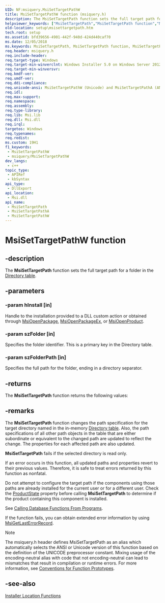 ```yaml
---
UID: NF:msiquery.MsiSetTargetPathW
title: MsiSetTargetPathW function (msiquery.h)
description: The MsiSetTargetPath function sets the full target path for a folder in the Directory table.
helpviewer_keywords: ["MsiSetTargetPath","MsiSetTargetPath function","MsiSetTargetPathA","MsiSetTargetPathW","_msi_msisettargetpath","msiquery/MsiSetTargetPath","msiquery/MsiSetTargetPathA","msiquery/MsiSetTargetPathW","setup.msisettargetpath"]
old-location: setup\msisettargetpath.htm
tech.root: setup
ms.assetid: bfd39656-4901-442f-940d-424d440caf70
ms.date: 12/05/2018
ms.keywords: MsiSetTargetPath, MsiSetTargetPath function, MsiSetTargetPathA, MsiSetTargetPathW, _msi_msisettargetpath, msiquery/MsiSetTargetPath, msiquery/MsiSetTargetPathA, msiquery/MsiSetTargetPathW, setup.msisettargetpath
req.header: msiquery.h
req.include-header: 
req.target-type: Windows
req.target-min-winverclnt: Windows Installer 5.0 on Windows Server 2012, Windows 8, Windows Server 2008 R2 or Windows 7. Windows Installer 4.0 or Windows Installer 4.5 on   Windows Server 2008 or Windows Vista. Windows Installer on Windows Server 2003 or Windows XP
req.target-min-winversvr: 
req.kmdf-ver: 
req.umdf-ver: 
req.ddi-compliance: 
req.unicode-ansi: MsiSetTargetPathW (Unicode) and MsiSetTargetPathA (ANSI)
req.idl: 
req.max-support: 
req.namespace: 
req.assembly: 
req.type-library: 
req.lib: Msi.lib
req.dll: Msi.dll
req.irql: 
targetos: Windows
req.typenames: 
req.redist: 
ms.custom: 19H1
f1_keywords:
 - MsiSetTargetPathW
 - msiquery/MsiSetTargetPathW
dev_langs:
 - c++
topic_type:
 - APIRef
 - kbSyntax
api_type:
 - DllExport
api_location:
 - Msi.dll
api_name:
 - MsiSetTargetPath
 - MsiSetTargetPathA
 - MsiSetTargetPathW
---
```


# MsiSetTargetPathW function


## -description

The 
<b>MsiSetTargetPath</b> function sets the full target path for a folder in the 
<a href="https://docs.microsoft.com/windows/desktop/Msi/directory-table">Directory table</a>.

## -parameters

### -param hInstall [in]

Handle to the installation provided to a DLL custom action or obtained through <a href="https://docs.microsoft.com/windows/desktop/api/msi/nf-msi-msiopenpackagea">MsiOpenPackage</a>, <a href="https://docs.microsoft.com/windows/desktop/api/msi/nf-msi-msiopenpackageexa">MsiOpenPackageEx</a>, or <a href="https://docs.microsoft.com/windows/desktop/api/msi/nf-msi-msiopenproducta">MsiOpenProduct</a>.

### -param szFolder [in]

Specifies the folder identifier. This is a primary key in the Directory table.

### -param szFolderPath [in]

Specifies the full path for the folder, ending in a directory separator.

## -returns

The 
<b>MsiSetTargetPath</b> function returns the following values:

## -remarks

The 
<b>MsiSetTargetPath</b> function changes the path specification for the target directory named in the in-memory 
<a href="https://docs.microsoft.com/windows/desktop/Msi/directory-table">Directory table</a>. Also, the path specifications of all other path objects in the table that are either subordinate or equivalent to the changed path are updated to reflect the change. The properties for each affected path are also updated.

<b>MsiSetTargetPath</b> fails if the selected directory is read only.

If an error occurs in this function, all updated paths and properties revert to their previous values. Therefore, it is safe to treat errors returned by this function as nonfatal.

Do not attempt to configure the target path if the components using those paths are already installed for the current user or for a different user. Check the 
<a href="https://docs.microsoft.com/windows/desktop/Msi/productstate">ProductState</a> property before calling 
<b>MsiSetTargetPath</b> to determine if the product containing this component is installed.

See 
<a href="https://docs.microsoft.com/windows/desktop/Msi/calling-database-functions-from-programs">Calling Database Functions From Programs</a>.

If the function fails, you can obtain extended error information by using <a href="https://docs.microsoft.com/windows/desktop/api/msiquery/nf-msiquery-msigetlasterrorrecord">MsiGetLastErrorRecord</a>.





> [!NOTE]
> The msiquery.h header defines MsiSetTargetPath as an alias which automatically selects the ANSI or Unicode version of this function based on the definition of the UNICODE preprocessor constant. Mixing usage of the encoding-neutral alias with code that not encoding-neutral can lead to mismatches that result in compilation or runtime errors. For more information, see [Conventions for Function Prototypes](/windows/win32/intl/conventions-for-function-prototypes).

## -see-also

<a href="https://docs.microsoft.com/windows/desktop/Msi/database-functions">Installer Location Functions</a>

